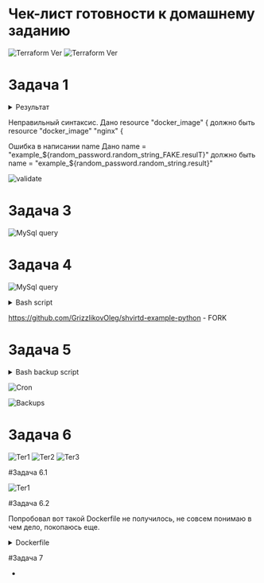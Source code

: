 # Чек-лист готовности к домашнему заданию

![Terraform Ver](https://github.com/GrizzlikovOleg/Netology/blob/main/tasks_terraform/01/task01version.jpg)
![Terraform Ver](https://github.com/GrizzlikovOleg/Netology/blob/main/tasks_terraform/01/task01version_1.jpg)

# Задача 1

<details>
  <summary>Результат</summary>
  
```
"result": "pM7RXgg3nxfQ36fN",
```

</details>

Неправильный синтаксис.
Дано
resource "docker_image" {
должно быть 
resource "docker_image" "nginx" {

Ошибка в написании name
Дано
name  = "example_${random_password.random_string_FAKE.resulT}"
должно быть
name  = "example_${random_password.random_string.result}"

![validate](https://github.com/GrizzlikovOleg/Netology/blob/main/tasks_terraform/01/task01validate.jpg)

# Задача 3

![MySql query](https://github.com/GrizzlikovOleg/Netology/blob/main/05-virt-04-docker-in-practice/task3database.jpg)

# Задача 4

![MySql query](https://github.com/GrizzlikovOleg/Netology/blob/main/05-virt-04-docker-in-practice/task4sql.jpg)

<details>
  <summary>Bash script</summary>
  
```
git clone https://github.com/GrizzlikovOleg/shvirtd-example-python/ /opt/python_app_project

cd /opt/python_app_project

sudo docker compose up -d
```

</details>

https://github.com/GrizzlikovOleg/shvirtd-example-python - FORK

# Задача 5

<details>
  <summary>Bash backup script</summary>
  
```
#!/bin/bash

BACKUP_DIR="/opt/backup"

set -a
source "$BACKUP_DIR/.env"
set +a

mkdir -p "$BACKUP_DIR"

TIMESTAMP=$(date +"%Y%m%d%H%M%S")
BACKUP_FILE="$BACKUP_DIR/$MYSQL_DATABASE-$TIMESTAMP.sql"

docker run --rm \
  --network=python_app_project_backend \
  mysql:latest \
  sh -c "exec mysqldump -hmysql_db -u$MYSQL_USER -p$MYSQL_PASSWORD $MYSQL_DATABASE" > "$BACKUP_FILE"

if [ $? -eq 0 ]; then
    echo "Резервное копирование успешно: $BACKUP_FILE"
else
    echo "Ошибка резервного копирования"
fi
```

</details>

![Cron](https://github.com/GrizzlikovOleg/Netology/blob/main/05-virt-04-docker-in-practice/task5cron.jpg)

![Backups](https://github.com/GrizzlikovOleg/Netology/blob/main/05-virt-04-docker-in-practice/task5backups.jpg)

# Задача 6

![Ter1](https://github.com/GrizzlikovOleg/Netology/blob/main/05-virt-04-docker-in-practice/task6ter_1.jpg)
![Ter2](https://github.com/GrizzlikovOleg/Netology/blob/main/05-virt-04-docker-in-practice/task6ter_2.jpg)
![Ter3](https://github.com/GrizzlikovOleg/Netology/blob/main/05-virt-04-docker-in-practice/task6ter_3.jpg)

#Задача 6.1

![Ter1](https://github.com/GrizzlikovOleg/Netology/blob/main/05-virt-04-docker-in-practice/task6_1ter.jpg)

#Задача 6.2

Попробовал вот такой Dockerfile не получилось, не совсем понимаю в чем дело, покопаюсь еще.
<details>
<summary>Dockerfile</summary> 
  
```
FROM hashicorp/terraform:latest

WORKDIR /app

RUN cp /bin/terraform /app/terraform

CMD ["cp", "/app/terraform", "/output/terraform"]
```

</details>

#Задача 7

*